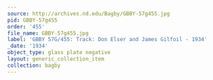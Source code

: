 ```yaml
---
source: http://archives.nd.edu/Bagby/GBBY-57g455.jpg
pid: GBBY-57g455
order: '455'
file_name: GBBY-57g455.jpg
label: 'GBBY 57G/455: Track: Don Elser and James Gilfoil - 1934'
_date: '1934'
object_type: glass plate negative
layout: generic_collection_item
collection: bagby
---
```

